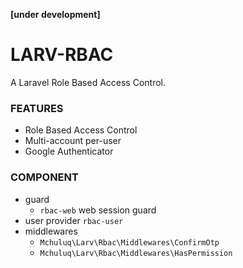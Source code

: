   **[under development]**

# LARV-RBAC

A Laravel Role Based Access Control.

### FEATURES

- Role Based Access Control
- Multi-account per-user
- Google Authenticator

### COMPONENT

- guard
  - `rbac-web` web session guard
- user provider `rbac-user`
- middlewares
  - `Mchuluq\Larv\Rbac\Middlewares\ConfirmOtp`  
  - `Mchuluq\Larv\Rbac\Middlewares\HasPermission`  